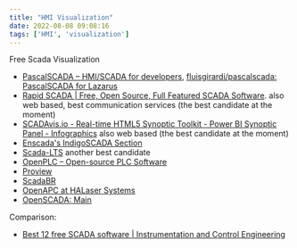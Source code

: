 ```yaml
---
title: "HMI Visualization"
date: 2022-08-08 09:08:16
tags: ['HMI', 'visualization']
---
```


Free Scada Visualization 
- [PascalSCADA – HMI/SCADA for developers](https://www.pascalscada.com/), [fluisgirardi/pascalscada: PascalSCADA for Lazarus](https://github.com/fluisgirardi/pascalscada)
- [Rapid SCADA | Free, Open Source, Full Featured SCADA Software](https://rapidscada.org/). also web based, best communication services  (the best candidate at the moment)
- [SCADAvis.io - Real-time HTML5 Synoptic Toolkit - Power BI Synoptic Panel - Infographics](https://scadavis.io/) also web based (the best candidate at the moment)
- [Enscada's IndigoSCADA Section](http://www.enscada.com/a7khg9/IndigoSCADA.html)
- [Scada-LTS](http://scada-lts.org/#page-top) another best candidate
- [OpenPLC – Open-source PLC Software](https://openplcproject.com/)
- [Proview](http://www.proview.se/v3/)
- [ScadaBR](http://www.scadabr.com.br/)
- [OpenAPC at HALaser Systems](https://halaser.eu/download.php)
- [OpenSCADA: Main](http://oscada.org/main/)


Comparison:
- [Best 12 free SCADA software | Instrumentation and Control Engineering](https://automationforum.co/best-12-free-scada-software/)